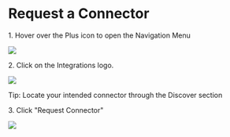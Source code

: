# Request a Connector

1\. Hover over the Plus icon to open the Navigation Menu

![](https://ajeuwbhvhr.cloudimg.io/https://colony-recorder.s3.amazonaws.com/files/2025-10-06/ce82b09a-d097-483f-bc06-510a0888f230/ascreenshot.jpeg?tl_px=0,161&br_px=2220,1402&force_format=jpeg&q=100&width=1120.0)


2\. Click on the Integrations logo.

![](https://ajeuwbhvhr.cloudimg.io/https://colony-recorder.s3.amazonaws.com/files/2025-10-06/ce82b09a-d097-483f-bc06-510a0888f230/ascreenshot.jpeg?tl_px=0,0&br_px=2220,1240&force_format=jpeg&q=100&width=1120.0&wat=1&wat_opacity=0.7&wat_gravity=northwest&wat_url=https://colony-recorder.s3.us-west-1.amazonaws.com/images/watermarks/FB923C_standard.png&wat_pad=2,165)


Tip: Locate your intended connector through the Discover section


3\. Click "Request Connector"

![](https://ajeuwbhvhr.cloudimg.io/https://colony-recorder.s3.amazonaws.com/files/2025-10-06/738d791f-4045-4b9d-88a7-0e277d9902ed/ascreenshot.jpeg?tl_px=0,270&br_px=2220,1511&force_format=jpeg&q=100&width=1120.0&wat=1&wat_opacity=0.7&wat_gravity=northwest&wat_url=https://colony-recorder.s3.us-west-1.amazonaws.com/images/watermarks/FB923C_standard.png&wat_pad=781,277)
